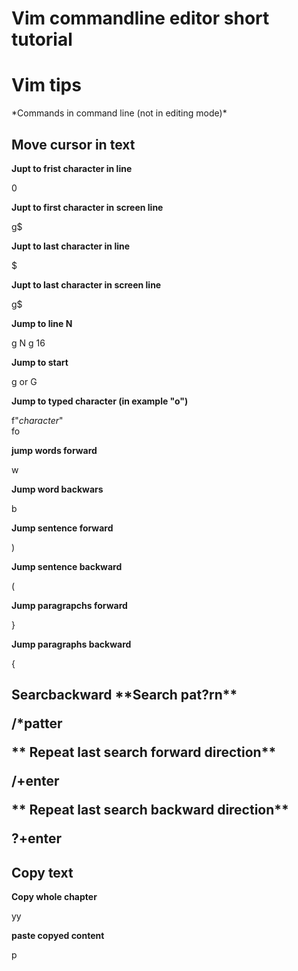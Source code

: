 # Vim commandline editor short tutorial

<h1>Vim tips</h1>
*Commands in command line (not in editing mode)*

<h2>Move cursor in text</h2>

**Jupt to frist character in line**

0

**Jupt to first character in screen line**

g$


**Jupt to last character in line**

$

**Jupt to last character in screen line**

g$


**Jump to line N**

g N
g 16

**Jump to start**

g
or 
G
 
**Jump to typed character (in example "o")**

f"*character*" \
fo
  
**jump words forward**
 
 w
 
 **Jump word backwars**
 
 b
 
 **Jump sentence forward**
 
 )
 
 
 **Jump sentence backward**
 
 (
 
 **Jump paragrapchs forward**
 
 }
 
 **Jump paragraphs backward**
 
 {
 
 <h2>Searcbackward 
 **Search pat?rn**
 
 /*patter
 
 ** Repeat last search forward direction**
 
 /+enter
 
  ** Repeat last search backward direction**
 
?+enter
 
<h2> Copy text </h2>


**Copy whole chapter**  

yy

**paste copyed content**

p 







